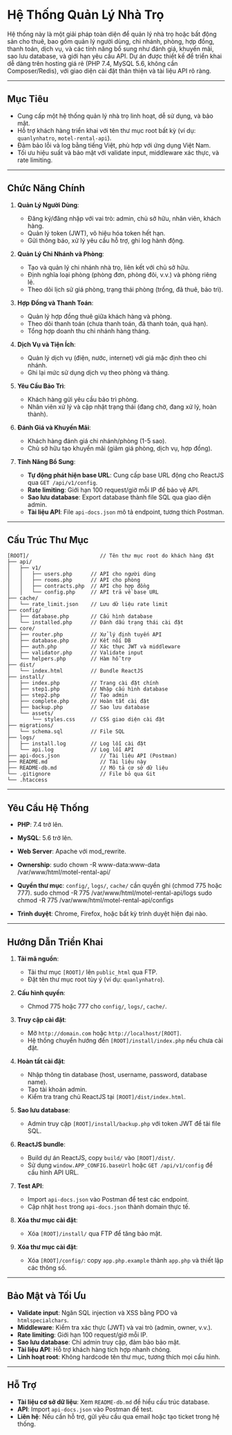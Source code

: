 # Hệ Thống Quản Lý Nhà Trọ

Hệ thống này là một giải pháp toàn diện để quản lý nhà trọ hoặc bất động sản cho thuê, bao gồm quản lý người dùng, chi nhánh, phòng, hợp đồng, thanh toán, dịch vụ, và các tính năng bổ sung như đánh giá, khuyến mãi, sao lưu database, và giới hạn yêu cầu API. Dự án được thiết kế để triển khai dễ dàng trên hosting giá rẻ (PHP 7.4, MySQL 5.6, không cần Composer/Redis), với giao diện cài đặt thân thiện và tài liệu API rõ ràng.

---

## Mục Tiêu

- Cung cấp một hệ thống quản lý nhà trọ linh hoạt, dễ sử dụng, và bảo mật.
- Hỗ trợ khách hàng triển khai với tên thư mục root bất kỳ (ví dụ: `quanlynhatro`, `motel-rental-api`).
- Đảm bảo lỗi và log bằng tiếng Việt, phù hợp với ứng dụng Việt Nam.
- Tối ưu hiệu suất và bảo mật với validate input, middleware xác thực, và rate limiting.

---

## Chức Năng Chính

1. **Quản Lý Người Dùng**:

   - Đăng ký/đăng nhập với vai trò: admin, chủ sở hữu, nhân viên, khách hàng.
   - Quản lý token (JWT), vô hiệu hóa token hết hạn.
   - Gửi thông báo, xử lý yêu cầu hỗ trợ, ghi log hành động.

2. **Quản Lý Chi Nhánh và Phòng**:

   - Tạo và quản lý chi nhánh nhà trọ, liên kết với chủ sở hữu.
   - Định nghĩa loại phòng (phòng đơn, phòng đôi, v.v.) và phòng riêng lẻ.
   - Theo dõi lịch sử giá phòng, trạng thái phòng (trống, đã thuê, bảo trì).

3. **Hợp Đồng và Thanh Toán**:

   - Quản lý hợp đồng thuê giữa khách hàng và phòng.
   - Theo dõi thanh toán (chưa thanh toán, đã thanh toán, quá hạn).
   - Tổng hợp doanh thu chi nhánh hàng tháng.

4. **Dịch Vụ và Tiện Ích**:

   - Quản lý dịch vụ (điện, nước, internet) với giá mặc định theo chi nhánh.
   - Ghi lại mức sử dụng dịch vụ theo phòng và tháng.

5. **Yêu Cầu Bảo Trì**:

   - Khách hàng gửi yêu cầu bảo trì phòng.
   - Nhân viên xử lý và cập nhật trạng thái (đang chờ, đang xử lý, hoàn thành).

6. **Đánh Giá và Khuyến Mãi**:

   - Khách hàng đánh giá chi nhánh/phòng (1-5 sao).
   - Chủ sở hữu tạo khuyến mãi (giảm giá phòng, dịch vụ, hợp đồng).

7. **Tính Năng Bổ Sung**:
   - **Tự động phát hiện base URL**: Cung cấp base URL động cho ReactJS qua `GET /api/v1/config`.
   - **Rate limiting**: Giới hạn 100 request/giờ mỗi IP để bảo vệ API.
   - **Sao lưu database**: Export database thành file SQL qua giao diện admin.
   - **Tài liệu API**: File `api-docs.json` mô tả endpoint, tương thích Postman.

---

## Cấu Trúc Thư Mục

```
[ROOT]/                       // Tên thư mục root do khách hàng đặt
├── api/
│   ├── v1/
│   │   ├── users.php      // API cho người dùng
│   │   ├── rooms.php      // API cho phòng
│   │   ├── contracts.php  // API cho hợp đồng
│   │   └── config.php     // API trả về base URL
├── cache/
│   └── rate_limit.json    // Lưu dữ liệu rate limit
├── config/
│   ├── database.php       // Cấu hình database
│   └── installed.php      // Đánh dấu trạng thái cài đặt
├── core/
│   ├── router.php         // Xử lý định tuyến API
│   ├── database.php       // Kết nối DB
│   ├── auth.php           // Xác thực JWT và middleware
│   ├── validator.php      // Validate input
│   └── helpers.php        // Hàm hỗ trợ
├── dist/
│   └── index.html         // Bundle ReactJS
├── install/
│   ├── index.php          // Trang cài đặt chính
│   ├── step1.php          // Nhập cấu hình database
│   ├── step2.php          // Tạo admin
│   ├── complete.php       // Hoàn tất cài đặt
│   ├── backup.php         // Sao lưu database
│   └── assets/
│       └── styles.css     // CSS giao diện cài đặt
├── migrations/
│   └── schema.sql         // File SQL
├── logs/
│   ├── install.log        // Log lỗi cài đặt
│   └── api.log            // Log lỗi API
├── api-docs.json             // Tài liệu API (Postman)
├── README.md                 // Tài liệu này
├── README-db.md              // Mô tả cơ sở dữ liệu
└── .gitignore                // File bỏ qua Git
└── .htaccess
```

---

## Yêu Cầu Hệ Thống

- **PHP**: 7.4 trở lên.
- **MySQL**: 5.6 trở lên.
- **Web Server**: Apache với mod_rewrite.
- **Ownership**: sudo chown -R www-data:www-data /var/www/html/motel-rental-api/

- **Quyền thư mục**: `config/`, `logs/`, `cache/` cần quyền ghi (chmod 775 hoặc 777).
  sudo chmod -R 775 /var/www/html/motel-rental-api/logs
  sudo chmod -R 775 /var/www/html/motel-rental-api/configs

- **Trình duyệt**: Chrome, Firefox, hoặc bất kỳ trình duyệt hiện đại nào.

---

## Hướng Dẫn Triển Khai

1. **Tải mã nguồn**:

   - Tải thư mục `[ROOT]/` lên `public_html` qua FTP.
   - Đặt tên thư mục root tùy ý (ví dụ: `quanlynhatro`).

2. **Cấu hình quyền**:

   - Chmod 775 hoặc 777 cho `config/`, `logs/`, `cache/`.

3. **Truy cập cài đặt**:

   - Mở `http://domain.com` hoặc `http://localhost/[ROOT]`.
   - Hệ thống chuyển hướng đến `[ROOT]/install/index.php` nếu chưa cài đặt.

4. **Hoàn tất cài đặt**:

   - Nhập thông tin database (host, username, password, database name).
   - Tạo tài khoản admin.
   - Kiểm tra trang chủ ReactJS tại `[ROOT]/dist/index.html`.

5. **Sao lưu database**:

   - Admin truy cập `[ROOT]/install/backup.php` với token JWT để tải file SQL.

6. **ReactJS bundle**:

   - Build dự án ReactJS, copy `build/` vào `[ROOT]/dist/`.
   - Sử dụng `window.APP_CONFIG.baseUrl` hoặc `GET /api/v1/config` để cấu hình API URL.

7. **Test API**:

   - Import `api-docs.json` vào Postman để test các endpoint.
   - Cập nhật `host` trong `api-docs.json` thành domain thực tế.

8. **Xóa thư mục cài đặt**:

   - Xóa `[ROOT]/install/` qua FTP để tăng bảo mật.

9. **Xóa thư mục cài đặt**:
   - Xóa `[ROOT]/config/`: copy `app.php.example` thành `app.php` và thiết lập các thông số.

---

## Bảo Mật và Tối Ưu

- **Validate input**: Ngăn SQL injection và XSS bằng PDO và `htmlspecialchars`.
- **Middleware**: Kiểm tra xác thực (JWT) và vai trò (admin, owner, v.v.).
- **Rate limiting**: Giới hạn 100 request/giờ mỗi IP.
- **Sao lưu database**: Chỉ admin truy cập, đảm bảo bảo mật.
- **Tài liệu API**: Hỗ trợ khách hàng tích hợp nhanh chóng.
- **Linh hoạt root**: Không hardcode tên thư mục, tương thích mọi cấu hình.

---

## Hỗ Trợ

- **Tài liệu cơ sở dữ liệu**: Xem `README-db.md` để hiểu cấu trúc database.
- **API**: Import `api-docs.json` vào Postman để test.
- **Liên hệ**: Nếu cần hỗ trợ, gửi yêu cầu qua email hoặc tạo ticket trong hệ thống.
